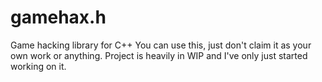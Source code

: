 # gamehax.h
Game hacking library for C++
You can use this, just don't claim it as your own work or anything.
Project is heavily in WIP and I've only just started working on it.
